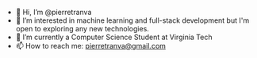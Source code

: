 - 👋 Hi, I’m @pierretranva
- 👀 I’m interested in machine learning and full-stack development but I'm open to exploring any new technologies.
- 🌱 I’m currently a Computer Science Student at Virginia Tech
- 📫 How to reach me: pierretranva@gmail.com

<!---
pierretranva/pierretranva is a ✨ special ✨ repository because its `README.md` (this file) appears on your GitHub profile.
You can click the Preview link to take a look at your changes.
--->
